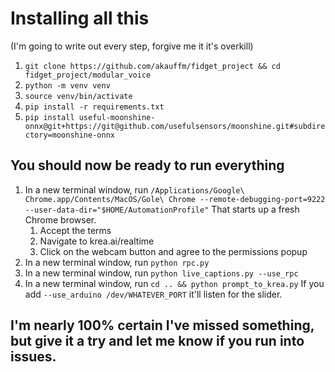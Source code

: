# Installing all this
(I'm going to write out every step, forgive me it it's overkill)

1. ```git clone https://github.com/akauffm/fidget_project && cd fidget_project/modular_voice```
2. ```python -m venv venv```
3. ```source venv/bin/activate```
4. ```pip install -r requirements.txt```
5. ```pip install useful-moonshine-onnx@git+https://git@github.com/usefulsensors/moonshine.git#subdirectory=moonshine-onnx```
  
## You should now be ready to run everything
1. In a new terminal window, run ```/Applications/Google\ Chrome.app/Contents/MacOS/Gole\ Chrome --remote-debugging-port=9222 --user-data-dir="$HOME/AutomationProfile"``` That starts up a fresh Chrome browser.
    1. Accept the terms
    2. Navigate to krea.ai/realtime
    3. Click on the webcam button and agree to the permissions popup
2. In a new terminal window, run ```python rpc.py```
3. In a new terminal window, run ```python live_captions.py --use_rpc```
4. In a new terminal window, run ```cd .. && python prompt_to_krea.py``` If you add ```--use_arduino /dev/WHATEVER_PORT``` it'll listen for the slider.

## I'm nearly 100% certain I've missed something, but give it a try and let me know if you run into issues.
